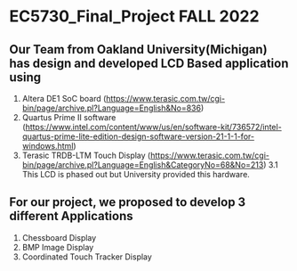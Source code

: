 # EC5730_Final_Project FALL 2022

## Our Team from Oakland University(Michigan) has design and developed LCD Based application using 
 1. Altera DE1 SoC board (https://www.terasic.com.tw/cgi-bin/page/archive.pl?Language=English&No=836)
 2. Quartus Prime II software (https://www.intel.com/content/www/us/en/software-kit/736572/intel-quartus-prime-lite-edition-design-software-version-21-1-1-for-windows.html) 
 3. Terasic TRDB-LTM Touch Display (https://www.terasic.com.tw/cgi-bin/page/archive.pl?Language=English&CategoryNo=68&No=213)
  3.1 This LCD is phased out but University provided this hardware.
 
## For our project, we proposed to develop 3 different Applications 
1.	Chessboard Display
2.	BMP Image Display
3.	Coordinated Touch Tracker Display
